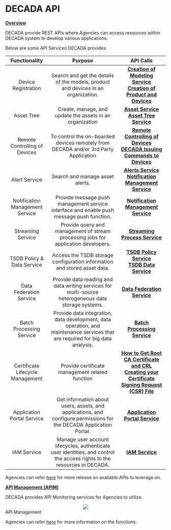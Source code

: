 # DECADA API

**<u>Overview</u>**

DECADA provide REST APIs where Agencies can access resources within DECADA system to develop various applications.

Below are some API Services DECADA provides:

**Functionality**|**Purpose**|**API Calls**
:-----:|:-----:|:-----:
Device Registration|Search and get the details of the models, product and devices in an organization.|<div>[**Creation of Modeling Service**](https://support.envisioniot.com/docs/model-api/en/2.3.0/overview.html)</div><div> [**Creation of Product and Devices**](https://support.envisioniot.com/docs/connection-api/en/2.3.0/overview.html)</div>
Asset Tree|Create, manage, and update the assets in an organization|<div>[**Asset Service**](https://support.envisioniot.com/docs/asset-api/en/2.3.0/overview.html)</div><div>[**Asset Tree Service**](https://support.envisioniot.com/docs/asset-tree-api/en/2.3.0/overview.html)</div>
Remote Controlling of Devices|To control the on-boarded devices remotely from DECADA and/or 3rd Party Application|<div>[**Remote Controlling of Devices**](https://github.com/EnvisionIot/enos-device-sdk-python/blob/master/enos/sample/CommandSample.py)</div><div>[**DECADA Issuing Commands to Devices**](https://www.envisioniot.com/docs/device-connection/en/latest/reference/mqtt/downstream/index.html)</div>
Alert Service|Search and manage asset alerts.|<div>[**Alerts Service**](https://support.envisioniot.com/docs/alert-api/en/2.3.0/overview.html)</div><div>[**Notification Management Service**](https://support.envisioniot.com/docs/notification-mgmt-api/en/2.3.0/overview.html)
Notification Management Service|Provide message push management service interface and enable push message push function.|[**Notification Management Service**](https://support.envisioniot.com/docs/notification-mgmt-api/en/2.3.0/overview.html)
Streaming Service|Provide query and management of stream processing jobs for application developers.|[**Streaming Process Service**](https://support.envisioniot.com/docs/stream-processing-api/en/2.3.0/overview.html)
TSDB Policy & Data Service|Access the TSDB storage configuration information and stored asset data.|<div>[**TSDB Policy Service**](https://support.envisioniot.com/docs/tsdb-policy-api/en/2.3.0/v2.1/overview.html)</div><div>[**TSDB Data Service**](https://support.envisioniot.com/docs/tsdb-data-api/en/2.3.0/v2.1/v21.html)
Data Federation Service|Provide data reading and data writing services for multi-source heterogeneous data storage systems.|[**Data Federation Service**](https://support.envisioniot.com/docs/data-federation-api/en/2.3.0/overview.html)
Batch Processing Service|Provide data integration, data development, data operation, and maintenance services that are required for big data analysis.|[**Batch Processing Service**](https://www.envisioniot.com/docs/batch-processing-api/en/latest/v2.1/overview.html)
Certificate Lifecycle Management|Provide certificate management related function|<div>[**How to Get Root CA Certificate and CRL**](https://support.envisioniot.com/docs/enos/en/2.1.0/security/x509_ca/using_ca_service_api.html)</div><div>[**Creating your Certificate Signing Request (CSR) File**](https://support.envisioniot.com/docs/enos/en/2.1.0/security/x509_ca/creating_csr.html)
Application Portal Service|Get information about users, assets, and applications, and configure permissions for the DECADA Application Portal.|[**Application Portal Service**](https://support.envisioniot.com/docs/app-portal-api/en/2.3.0/overview.html)
IAM Service|Manage user account lifecycles, authenticate user identities, and control the access rights to the resources in DECADA.|[**IAM Service**](https://support.envisioniot.com/docs/iam-api/en/2.3.0/overview.html)


Agencies can refer [here](https://developer.envisioniot.com/enos-apis/) for more release on available APIs to leverage on. 

**<u>API Management (APIM)</u>**

DECADA provides API Monitoring services for Agencies to utilize.

<div align=center>
<img src="./images/sdk1.png"/>
</div>
API Management

Agencies can refer [here](https://www.envisioniot.com/docs/app-development/en/latest/apim/api_management_overview#:~:text=The%20EnOS%20API%20Management%20%28APIM%29%20publishes%20all%20the,unlock%20the%20potential%20of%20their%20data%20and%20services.) for more information on the functions. 
